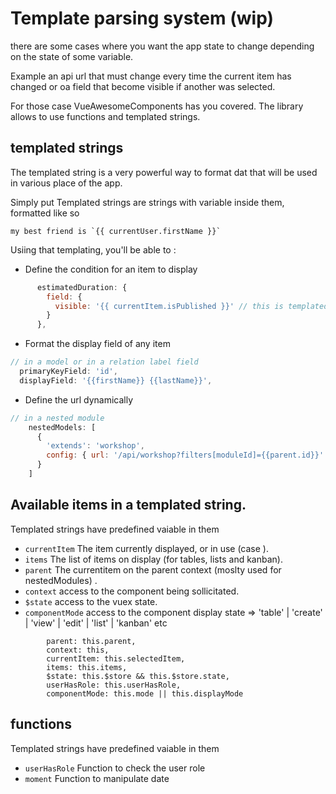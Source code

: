 # Template parsing system (wip)

there are some cases where you want the app state to change depending on the state of some variable.

Example an api url that must change every time the current item has changed
or oa field that become visible if another was selected.

For those case VueAwesomeComponents has you covered.  The library allows to use functions and templated strings.


## templated strings

The templated string is a very powerful way to format dat that will be used in various place of the app.

Simply put Templated strings are strings with variable inside them, formatted like so


```
my best friend is `{{ currentUser.firstName }}`
```

Usiing that templating, you'll be able to :

- Define the condition for an item to display

```javascript
      estimatedDuration: {
        field: {
          visible: '{{ currentItem.isPublished }}' // this is templated.
        }
      },
```

- Format the display field of any item

```javascript
// in a model or in a relation label field
  primaryKeyField: 'id',
  displayField: '{{firstName}} {{lastName}}',
```


- Define the url dynamically

```javascript
// in a nested module
    nestedModels: [
      {
        'extends': 'workshop',
        config: { url: '/api/workshop?filters[moduleId]={{parent.id}}' }
      }
    ]
```


## Available items in a templated string.

Templated strings have predefined vaiable in them

- `currentItem` The item currently displayed, or in use (case ).
- `items` The list of items on display (for tables, lists and kanban).
- `parent` The currentitem on the parent context (moslty used for nestedModules) .
- `context` access to the component being sollicitated.
- `$state` access to the vuex state.
- `componentMode` access to the component display state => 'table' | 'create' | 'view' | 'edit' | 'list' | 'kanban' etc

```
        parent: this.parent,
        context: this,
        currentItem: this.selectedItem,
        items: this.items,
        $state: this.$store && this.$store.state,
        userHasRole: this.userHasRole,
        componentMode: this.mode || this.displayMode
```

## functions

Templated strings have predefined vaiable in them

- `userHasRole` Function to check the user role
- `moment` Function to manipulate date